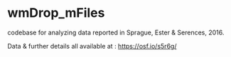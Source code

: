 # wmDrop_mFiles
codebase for analyzing data reported in Sprague, Ester &amp; Serences, 2016.

Data & further details all available at :  https://osf.io/s5r6g/

